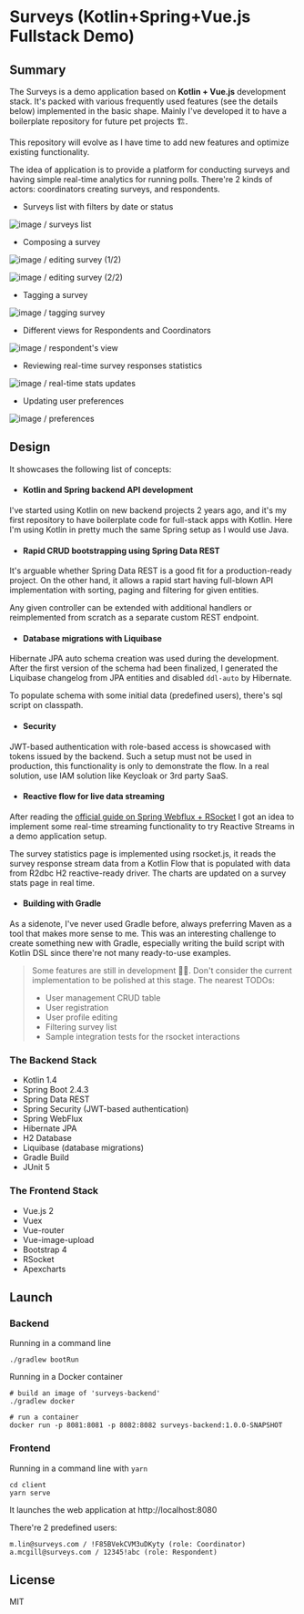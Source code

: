 # Surveys (Kotlin+Spring+Vue.js Fullstack Demo) 

## Summary

The Surveys is a demo application based on **Kotlin + Vue.js** development stack. It's packed with various frequently used features (see the details below) implemented in the basic shape. Mainly I've developed it to have a boilerplate repository for future pet projects 🏗. 

This repository will evolve as I have time to add new features and optimize existing functionality.

The idea of application is to provide a platform for conducting surveys and having simple real-time analytics for running polls. There're 2 kinds of actors: coordinators creating surveys, and respondents.

- Surveys list with filters by date or status

![image / surveys list](readme/mainpage.png)

- Composing a survey

![image / editing survey (1/2) ](readme/editing-survey.png)

![image / editing survey (2/2) ](readme/editing-survey2.png)

- Tagging a survey

![image / tagging survey ](readme/tags.png)

- Different views for Respondents and Coordinators

![image / respondent's view ](readme/survey-resp-view.png)

- Reviewing real-time survey responses statistics

![image / real-time stats updates  ](readme/surveys.gif)

- Updating user preferences

![image / preferences ](readme/preferences.png)

## Design

It showcases the following list of concepts:

- #### Kotlin and Spring backend API development

I've started using Kotlin on new backend projects 2 years ago, and it's my first repository to have boilerplate code for full-stack apps with Kotlin. Here I'm using Kotlin in pretty much the same Spring setup as I would use Java.      

- #### Rapid CRUD bootstrapping using Spring Data REST

It's arguable whether Spring Data REST is a good fit for a production-ready project. On the other hand, it allows a rapid start having full-blown API implementation with sorting, paging and filtering for given entities.

Any given controller can be extended with additional handlers or reimplemented from scratch as a separate custom REST endpoint.  

- #### Database migrations with Liquibase

Hibernate JPA auto schema creation was used during the development. After the first version of the schema had been finalized, I generated the Liquibase changelog from JPA entities and disabled `ddl-auto` by Hibernate.

To populate schema with some initial data (predefined users), there's sql script on classpath.

- #### Security

JWT-based authentication with role-based access is showcased with tokens issued by the backend. Such a setup must not be used in production, this functionality is only to demonstrate the flow. In a real solution, use IAM solution like Keycloak or 3rd party SaaS.

- #### Reactive flow for live data streaming

After reading the [official guide on Spring Webflux + RSocket](https://spring.io/guides/tutorials/spring-webflux-kotlin-rsocket/) I got an idea to implement some real-time streaming functionality to try Reactive Streams in a demo application setup. 

The survey statistics page is implemented using rsocket.js, it reads the survey response stream data from a Kotlin Flow that is populated with data from R2dbc H2 reactive-ready driver. The charts are updated on a survey stats page in real time. 

- #### Building with Gradle

As a sidenote, I've never used Gradle before, always preferring Maven as a tool that makes more sense to me. This was an interesting challenge to create something new with Gradle, especially writing the build script with Kotlin DSL since there're not many ready-to-use examples.

> Some features are still in development 👷‍♂️. Don't consider the current implementation to be polished at this stage. The nearest TODOs:
> - User management CRUD table
> - User registration 
> - User profile editing
> - Filtering survey list
> - Sample integration tests for the rsocket interactions

### The Backend Stack

- Kotlin 1.4
- Spring Boot 2.4.3
- Spring Data REST
- Spring Security (JWT-based authentication)
- Spring WebFlux
- Hibernate JPA
- H2 Database
- Liquibase (database migrations)
- Gradle Build 
- JUnit 5

### The Frontend Stack

- Vue.js 2
- Vuex  
- Vue-router
- Vue-image-upload
- Bootstrap 4
- RSocket
- Apexcharts

## Launch

### Backend

Running in a command line
```shell
./gradlew bootRun
```

Running in a Docker container
```shell
# build an image of 'surveys-backend'
./gradlew docker

# run a container
docker run -p 8081:8081 -p 8082:8082 surveys-backend:1.0.0-SNAPSHOT
```

### Frontend 

Running in a command line with `yarn` 
```shell
cd client
yarn serve
```

It launches the web application at http://localhost:8080

There're 2 predefined users:
```
m.lin@surveys.com / !F85BVekCVM3uDKyty (role: Coordinator)
a.mcgill@surveys.com / 12345!abc (role: Respondent)
```

## License

MIT